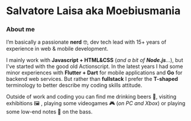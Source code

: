 # Salvatore Laisa aka Moebiusmania

### About me
I’m basically a passionate **nerd** 🤓, dev tech lead with 15+ years of experience in web & mobile development. 

I mainly work with **Javascript + HTML&CSS** (_and a bit of **Node.js**..._), but I've started with the good old Actionscript. In the latest years I had some minor experiences with **Flutter + Dart** for mobile applications and **Go** for backend web services. But rather than **fullstack** I prefer the **T-shaped** terminology to better describe my coding skills attitude.

Outside of work and coding you can find me drinking beers 🍻, visiting exhibitions 🖼️ , playing some videogames 🎮 (_on PC and Xbox_) or playing some low-end notes 🎵 on the bass.

<!--
**moebiusmania/moebiusmania** is a ✨ _special_ ✨ repository because its `README.md` (this file) appears on your GitHub profile.

Here are some ideas to get you started:

- 🔭 I’m currently working on ...
- 🌱 I’m currently learning ...
- 👯 I’m looking to collaborate on ...
- 🤔 I’m looking for help with ...
- 💬 Ask me about ...
- 📫 How to reach me: ...
- 😄 Pronouns: ...
- ⚡ Fun fact: ...
-->
